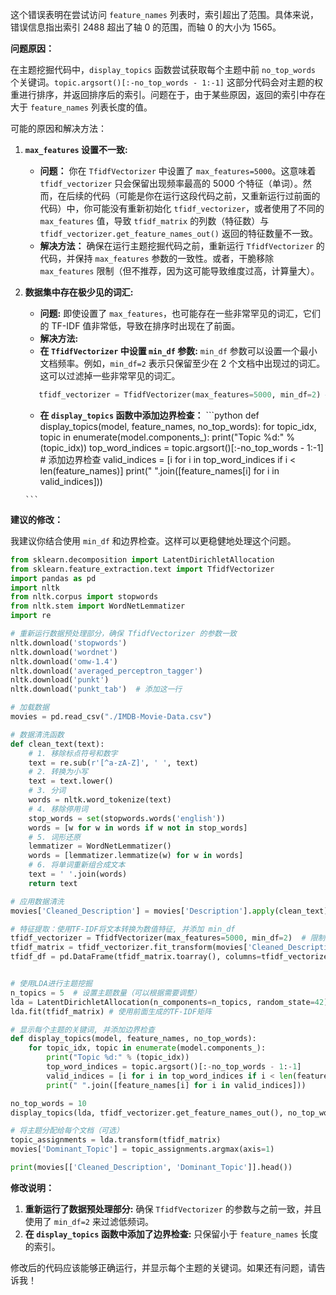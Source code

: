 这个错误表明在尝试访问 `feature_names` 列表时，索引超出了范围。具体来说，错误信息指出索引 2488 超出了轴 0 的范围，而轴 0 的大小为 1565。

**问题原因：**

在主题挖掘代码中，`display_topics` 函数尝试获取每个主题中前 `no_top_words` 个关键词。`topic.argsort()[:-no_top_words - 1:-1]` 这部分代码会对主题的权重进行排序，并返回排序后的索引。问题在于，由于某些原因，返回的索引中存在大于 `feature_names` 列表长度的值。

可能的原因和解决方法：

1.  **`max_features` 设置不一致:**

    *   **问题：** 你在 `TfidfVectorizer` 中设置了 `max_features=5000`。这意味着 `tfidf_vectorizer` 只会保留出现频率最高的 5000 个特征（单词）。然而，在后续的代码（可能是你在运行这段代码之前，又重新运行过前面的代码）中，你可能没有重新初始化 `tfidf_vectorizer`，或者使用了不同的 `max_features` 值，导致 `tfidf_matrix` 的列数（特征数）与 `tfidf_vectorizer.get_feature_names_out()` 返回的特征数量不一致。
    *   **解决方法：** 确保在运行主题挖掘代码之前，重新运行 `TfidfVectorizer` 的代码，并保持 `max_features` 参数的一致性。或者，干脆移除 `max_features` 限制（但不推荐，因为这可能导致维度过高，计算量大）。

2.  **数据集中存在极少见的词汇:**

    *   **问题:** 即使设置了 `max_features`，也可能存在一些非常罕见的词汇，它们的 TF-IDF 值非常低，导致在排序时出现在了前面。
    *    **解决方法:**
       *  **在 `TfidfVectorizer` 中设置 `min_df` 参数:**  `min_df` 参数可以设置一个最小文档频率。例如，`min_df=2` 表示只保留至少在 2 个文档中出现过的词汇。这可以过滤掉一些非常罕见的词汇。
       ```python
          tfidf_vectorizer = TfidfVectorizer(max_features=5000, min_df=2) #或者 min_df = 0.01 (表示至少在1%的文档出现)
       ```

       *   **在 `display_topics` 函数中添加边界检查：**
        ```python
        def display_topics(model, feature_names, no_top_words):
            for topic_idx, topic in enumerate(model.components_):
                print("Topic %d:" % (topic_idx))
                top_word_indices = topic.argsort()[:-no_top_words - 1:-1]
                # 添加边界检查
                valid_indices = [i for i in top_word_indices if i < len(feature_names)]
                print(" ".join([feature_names[i] for i in valid_indices]))

        ```

**建议的修改：**

我建议你结合使用 `min_df` 和边界检查。这样可以更稳健地处理这个问题。

```python
from sklearn.decomposition import LatentDirichletAllocation
from sklearn.feature_extraction.text import TfidfVectorizer
import pandas as pd
import nltk
from nltk.corpus import stopwords
from nltk.stem import WordNetLemmatizer
import re

# 重新运行数据预处理部分，确保 TfidfVectorizer 的参数一致
nltk.download('stopwords')
nltk.download('wordnet')
nltk.download('omw-1.4')
nltk.download('averaged_perceptron_tagger')
nltk.download('punkt')
nltk.download('punkt_tab')  # 添加这一行

# 加载数据
movies = pd.read_csv("./IMDB-Movie-Data.csv")

# 数据清洗函数
def clean_text(text):
    # 1. 移除标点符号和数字
    text = re.sub(r'[^a-zA-Z]', ' ', text)
    # 2. 转换为小写
    text = text.lower()
    # 3. 分词
    words = nltk.word_tokenize(text)
    # 4. 移除停用词
    stop_words = set(stopwords.words('english'))
    words = [w for w in words if w not in stop_words]
    # 5. 词形还原
    lemmatizer = WordNetLemmatizer()
    words = [lemmatizer.lemmatize(w) for w in words]
    # 6. 将单词重新组合成文本
    text = ' '.join(words)
    return text

# 应用数据清洗
movies['Cleaned_Description'] = movies['Description'].apply(clean_text)

# 特征提取：使用TF-IDF将文本转换为数值特征, 并添加 min_df
tfidf_vectorizer = TfidfVectorizer(max_features=5000, min_df=2)  # 限制最大特征数为5000, 并且至少在2个文档出现
tfidf_matrix = tfidf_vectorizer.fit_transform(movies['Cleaned_Description'])
tfidf_df = pd.DataFrame(tfidf_matrix.toarray(), columns=tfidf_vectorizer.get_feature_names_out())


# 使用LDA进行主题挖掘
n_topics = 5  # 设置主题数量（可以根据需要调整）
lda = LatentDirichletAllocation(n_components=n_topics, random_state=42)
lda.fit(tfidf_matrix) # 使用前面生成的TF-IDF矩阵

# 显示每个主题的关键词, 并添加边界检查
def display_topics(model, feature_names, no_top_words):
    for topic_idx, topic in enumerate(model.components_):
        print("Topic %d:" % (topic_idx))
        top_word_indices = topic.argsort()[:-no_top_words - 1:-1]
        valid_indices = [i for i in top_word_indices if i < len(feature_names)]  # 添加边界检查
        print(" ".join([feature_names[i] for i in valid_indices]))

no_top_words = 10
display_topics(lda, tfidf_vectorizer.get_feature_names_out(), no_top_words)

# 将主题分配给每个文档（可选）
topic_assignments = lda.transform(tfidf_matrix)
movies['Dominant_Topic'] = topic_assignments.argmax(axis=1)

print(movies[['Cleaned_Description', 'Dominant_Topic']].head())

```

**修改说明：**

1.  **重新运行了数据预处理部分:** 确保 `TfidfVectorizer` 的参数与之前一致，并且使用了 `min_df=2` 来过滤低频词。
2.  **在 `display_topics` 函数中添加了边界检查:**  只保留小于 `feature_names` 长度的索引。

修改后的代码应该能够正确运行，并显示每个主题的关键词。如果还有问题，请告诉我！
